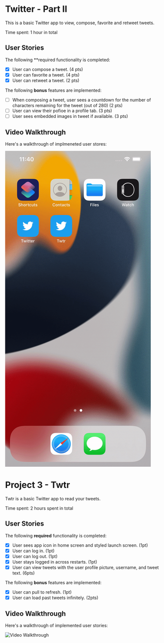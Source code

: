 # Twitter - Part II

This is a basic Twitter app to view, compose, favorite and retweet tweets.

Time spent: 1 hour in total

## User Stories

The following **required functionality is completed:

- [x] User can compose a tweet. (4 pts)
- [x] User can favorite a tweet. (4 pts)
- [x] User can retweet a tweet. (2 pts)

The following **bonus** features are implemented:

- [ ] When composing a tweet, user sees a countdown for the number of characters remaining for the tweet (out of 280) (2 pts)
- [ ] User can view their pofioe in a profile tab. (3 pts)
- [ ] User sees embedded images in tweet if available. (3 pts)

## Video Walkthrough

Here's a walkthrough of implmeneted user stores:

<img src= 'https://github.com/paizaga/Twtr/blob/c25c1332363adbc5e8fa2cf5fd3157789ff13b72/ezgif-4-2d56f3d496a3.gif' title = 'Video Walkthrough' width = '' alt = 'Video Walkthrough - Twitter Part II' />

# Project 3 - Twtr

Twtr is a basic Twitter app to read your tweets.

Time spent: 2 hours spent in total

## User Stories

The following **required** functionality is completed:

- [x] User sees app icon in home screen and styled launch screen. (1pt)
- [x] User can log in. (1pt)
- [x] User can log out. (1pt)
- [x] User stays logged in across restarts. (1pt)
- [x] User can view tweets with the user profile picture, username, and tweet text. (6pts)

The following **bonus** features are implemented:

- [x] User can pull to refresh. (1pt)
- [x] User can load past tweets infinitely. (2pts)

## Video Walkthrough

Here's a walkthrough of implemented user stories:

<img src='https://github.com/paizaga/Twtr/blob/deadc1cfd3cd228798d91e8b10ab47af72e8b88b/ezgif.com-gif-maker-2.gif' title='Video Walkthrough' width='' alt='Video Walkthrough' />

